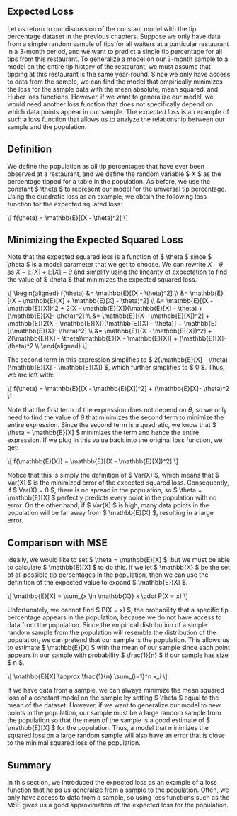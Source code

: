 ## Expected Loss
Let us return to our discussion of the constant model with the tip percentage dataset in the previous chapters. Suppose we only have data from a simple random sample of tips for all waiters at a particular restaurant in a 3-month period, and we want to predict a single tip percentage for all tips from this restaurant. To generalize a model on our 3-month sample to a model on the entire tip history of the restaurant, we must assume that tipping at this restaurant is the same year-round. Since we only have access to data from the sample, we can find the model that empirically minimizes the loss for the sample data with the mean absolute, mean squared, and Huber loss functions. However, if we want to generalize our model, we would need another loss function that does not specifically depend on which data points appear in our sample. The *expected loss* is an example of such a loss function that allows us to analyze the relationship between our sample and the population.

## Definition
We define the population as all tip percentages that have ever been observed at a restaurant, and we define the random variable $ X $ as the percentage tipped for a table in the population. As before, we use the constant $ \theta $ to represent our model for the universal tip percentage. Using the quadratic loss as an example, we obtain the following loss function for the expected squared loss:

\\[ f(\theta) =  \mathbb{E}[(X - \theta)^2] \\]

## Minimizing the Expected Squared Loss
Note that the expected squared loss is a function of $ \theta $ since $ \theta $ is a model parameter that we get to choose. We can rewrite $X - \theta$ as $X - \mathbb{E}[X] + \mathbb{E}[X] - \theta$ and simplify using the linearity of expectation to find the value of $ \theta $ that minimizes the expected squared loss.

\\[ \begin{aligned}
f(\theta) &=  \mathbb{E}[(X - \theta)^2] \\\\
&= \mathbb{E}[(X - \mathbb{E}[X] + \mathbb{E}[X] - \theta)^2] \\\\
&= \mathbb{E}[(X - \mathbb{E}[X])^2 + 2(X - \mathbb{E}[X])(\mathbb{E}[X] - \theta) + (\mathbb{E}[X]- \theta)^2] \\\\
&= \mathbb{E}[(X - \mathbb{E}[X])^2] + \mathbb{E}[2(X - \mathbb{E}[X])(\mathbb{E}[X] - \theta)] + \mathbb{E}[(\mathbb{E}[X]- \theta)^2] \\\\
&= \mathbb{E}[(X - \mathbb{E}[X])^2] + 2(\mathbb{E}[X] - \theta)\mathbb{E}[X - \mathbb{E}[X]] + (\mathbb{E}[X]- \theta)^2 \\\\
\end{aligned} \\]

The second term in this expression simplifies to $ 2(\mathbb{E}[X] - \theta)(\mathbb{E}[X] - \mathbb{E}[X]) $, which further simplifies to $ 0 $.
Thus, we are left with:

\\[ f(\theta) = \mathbb{E}[(X - \mathbb{E}[X])^2] + (\mathbb{E}[X]- \theta)^2 \\]

Note that the first term of the expression does not depend on $\theta$, so we only need to find the value of $\theta$ that minimizes the second term to minimize the entire expression. Since the second term is a quadratic, we know that $ \theta = \mathbb{E}[X] $ minimizes the term and hence the entire expression. If we plug in this value back into the original loss function, we get:

\\[ f(\mathbb{E}[X]) = \mathbb{E}[(X - \mathbb{E}[X])^2] \\]

Notice that this is simply the definition of $ Var(X) $, which means that $ Var(X) $ is the minimized error of the expected squared loss. Consequently,
if $ Var(X) = 0 $, there is no spread in the population, so $ \theta = \mathbb{E}[X] $ perfectly predicts every point in the population with no error. On the other hand, if $ Var(X) $ is high, many data points in the population will be far away from $ \mathbb{E}[X] $, resulting in a large error.

## Comparison with MSE
Ideally, we would like to set $ \theta = \mathbb{E}[X] $, but we must be able to calculate $ \mathbb{E}[X] $ to do this. If we let $ \mathbb{X} $ be the set of all possible tip percentages in the population, then we can use the definition of the expected value to expand $ \mathbb{E}[X] $.

\\[ \mathbb{E}[X] = \sum_{x \in \mathbb{X}} x \cdot P(X = x) \\]

Unfortunately, we cannot find $ P(X = x) $, the probability that a specific tip percentage appears in the population, because we do not have access to data from the population. Since the empirical distribution of a simple random sample from the population will resemble the distribution of the population, we can pretend that our sample is the population. This allows us to estimate $ \mathbb{E}[X] $ with the mean of our sample since each point appears in our sample with probability $ \frac{1}{n} $ if our sample has size $ n $.

\\[
\mathbb{E}[X] \approx \frac{1}{n} \sum_{i=1}^n x_i
\\]

If we have data from a sample, we can always minimize the mean squared loss of a constant model on the sample by setting $ \theta $ equal to the mean of the dataset. However, if we want to generalize our model to new points in the population, our sample must be a large random sample from the population so that the mean of the sample is a good estimate of $ \mathbb{E}[X] $ for the population. Thus, a model that minimizes the squared loss on a large random sample will also have an error that is close to the minimal squared loss of the population.

## Summary

In this section, we introduced the expected loss as an example of a loss function that helps us generalize from a sample to the population. Often, we only have access to data from a sample, so using loss functions such as the MSE gives us a good approximation of the expected loss for the population.
